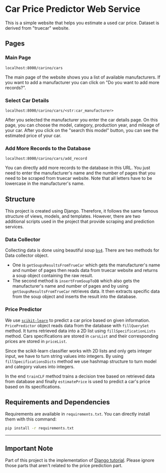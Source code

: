 # Car Price Predictor Web Service

This is a simple website that helps you estimate a used car price. Dataset is derived from "truecar" website.

## Pages

### Main Page
```
localhost:8000/carino/cars
```
The main page of the website shows you a list of available manufacturers. If you want to add a manufacturer you can click on "Do you want to add more records?".

### Select Car Details

```
localhost:8000/carino/cars/<str:car_manufacturer>
```
After you selected the manufacturer you enter the car details page. On this page, you can choose the model, category, production year, and mileage of your car. After you click on the "search this model" button, you can see the estimated price of your car.

### Add More Records to the Database

```
localhost:8000/carino/cars/add_record
```
You can directly add more records to the database in this URL. You just need to enter the manufacturer's name and the number of pages that you need to be scraped from truecar website. Note that all letters have to be lowercase in the manufacturer's name.

## Structure
This project is created using Django. Therefore, it follows the same famous structure of views, models, and templates. However, there are two additional scripts used in the project that provide scraping and prediction services.

### Data Collector
Collecting data is done using beautiful soup [`bs4`](https://www.crummy.com/software/BeautifulSoup/bs4/doc/). There are two methods for Data collector object. 
- One is `getSoupsResultsFromTrueCar` which gets the manufacturer's name and number of pages then reads data from truecar website and returns a soup object containing the raw result.
- The second method is `insertFromSoupToDB` which also gets the manufacturer's name and number of pages and by using `getSoupsResultsFromTrueCar` retrieves data. It then extracts specific data from the soup object and inserts the result into the database.

### Price Predictor
We use [`scikit-learn`](https://scikit-learn.org/stable/install.html) to predict a car price based on given information. `PricePredictor` object reads data from the database with `fillQuerySet` method. It turns retrieved data into a 2D list using `fillSpecificationLists` method. Cars specifications are stored in `carsList` and their corresponding prices are stored in `priceList`.

Since the scikit-learn classifier works with 2D lists and only gets integer input, we have to turn string values into integers. By using `fillSpecificationsDicts` method we use hashmap structure to turn model and category values into integers.

In the end `trainCLF` method trains a decision tree based on retrieved data from database and finally `estimatePrice` is used to predict a car's price based on its specifications.

## Requirements and Dependencies
Requirements are available in `requirements.txt`. You can directly install them with this command:
```bash
pip install -r requirements.txt
```

---
## Important Note
Part of this project is the implementation of [Django tutorial](https://docs.djangoproject.com/en/4.0/intro/tutorial01/). Please ignore those parts that aren't related to the price prediction part.